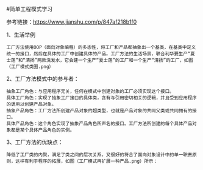 #简单工程模式学习

参考链接：https://www.jianshu.com/p/847af218b1f0

1、生活举例

    工厂方法使用OOP（面向对象编程）的多态性，将工厂和产品都抽象出一个基类，在基类中定义统一的接口，然后在具体的工厂中创建具体的产品。工厂方法的生活场景，联合利华要生产“夏士莲”和“清扬”两款洗发水，它会建一个生产“夏士莲”的工厂和一个生产“清扬”的工厂，如图（工厂模式类图.png）
    


2、工厂方法模式中的参与者：

    抽象工厂角色：与应用程序无关，任何在模式中创建对象的工厂必须实现这个接口。
    具体工厂角色：实现了抽象工厂接口的具体类，含有与引用密切相关的逻辑，并且受到应用程序的调用以创建产品对象。
    抽象产品角色：工厂方法所创建产品对象的超类型，也就是产品对象的共同父类或共同拥有的接口。
    具体产品角色：这个角色实现了抽象产品角色所声名的接口。工厂方法所创建的每个具体产品对象都是某个具体产品角色的实例。

3、工厂方法的优缺点：

    降低了工厂类的内聚，满足了类之间的层次关系，又很好的符合了面向对象设计中的单一职责原则，这样有利于程序的拓展，如图（工厂模式再扩展一种产品.png）所示：
    